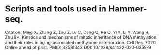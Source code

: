# Scripts and tools used in Hammer-seq.
Citation:
Ming X, Zhang Z, Zou Z, Lv C, Dong Q, He Q, Yi Y, Li Y, Wang H, Zhu B*. Kinetics and mechanisms of mitotic inheritance of DNA methylation and their roles in aging-associated methylome deterioration. Cell Res. 2020 Online ahead of print. PMID: 32581343 DOI: 10.1038/s41422-020-0359-9
